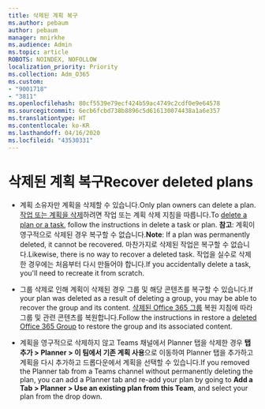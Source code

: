 ```yaml
---
title: 삭제된 계획 복구
ms.author: pebaum
author: pebaum
manager: mnirkhe
ms.audience: Admin
ms.topic: article
ROBOTS: NOINDEX, NOFOLLOW
localization_priority: Priority
ms.collection: Adm_O365
ms.custom:
- "9001718"
- "3811"
ms.openlocfilehash: 80cf5539e79ecf424b59ac4749c2cdf0e9e64578
ms.sourcegitcommit: 6ecb6fcbd738b8896c5d616130074438a1a6e357
ms.translationtype: HT
ms.contentlocale: ko-KR
ms.lasthandoff: 04/16/2020
ms.locfileid: "43530331"
---
```

# <a name="recover-deleted-plans"></a><span data-ttu-id="12b66-102">삭제된 계획 복구</span><span class="sxs-lookup"><span data-stu-id="12b66-102">Recover deleted plans</span></span>

- <span data-ttu-id="12b66-103">계획 소유자만 계획을 삭제할 수 있습니다.</span><span class="sxs-lookup"><span data-stu-id="12b66-103">Only plan owners can delete a plan.</span></span> <span data-ttu-id="12b66-104">[작업 또는 계획을 삭제](https://support.microsoft.com/ko-KR/office/delete-a-task-or-plan-39e10e78-13f0-446d-94cd-9e562648497a.)하려면 작업 또는 계획 삭제 지침을 따릅니다.</span><span class="sxs-lookup"><span data-stu-id="12b66-104">To [delete a plan or a task](https://support.microsoft.com/ko-KR/office/delete-a-task-or-plan-39e10e78-13f0-446d-94cd-9e562648497a.), follow the instructions in delete a task or plan.</span></span>  <span data-ttu-id="12b66-105">**참고**: 계획이 영구적으로 삭제된 경우 복구할 수 없습니다.</span><span class="sxs-lookup"><span data-stu-id="12b66-105">**Note**: If a plan was permanently deleted, it cannot be recovered.</span></span> <span data-ttu-id="12b66-106">마찬가지로 삭제된 작업은 복구할 수 없습니다.</span><span class="sxs-lookup"><span data-stu-id="12b66-106">Likewise, there is no way to recover a deleted task.</span></span> <span data-ttu-id="12b66-107">작업을 실수로 삭제한 경우에는 처음부터 다시 만들어야 합니다.</span><span class="sxs-lookup"><span data-stu-id="12b66-107">If you accidentally delete a task, you'll need to recreate it from scratch.</span></span>

- <span data-ttu-id="12b66-108">그룹 삭제로 인해 계획이 삭제된 경우 그룹 및 해당 콘텐츠를 복구할 수 있습니다.</span><span class="sxs-lookup"><span data-stu-id="12b66-108">If your plan was deleted as a result of deleting a group, you may be able to recover the group and its content.</span></span> <span data-ttu-id="12b66-109">[삭제된 Office 365 그룹](https://docs.microsoft.com/microsoft-365/admin/create-groups/restore-deleted-group?view=o365-worldwide) 복원 지침에 따라 그룹 및 관련 콘텐츠를 복원합니다.</span><span class="sxs-lookup"><span data-stu-id="12b66-109">Follow the instructions in restore a [deleted Office 365 Group](https://docs.microsoft.com/microsoft-365/admin/create-groups/restore-deleted-group?view=o365-worldwide) to restore the group and its associated content.</span></span>

- <span data-ttu-id="12b66-110">계획을 영구적으로 삭제하지 않고 Teams 채널에서 Planner 탭을 삭제한 경우 **탭 추가 > Planner > 이 팀에서 기존 계획 사용**으로 이동하여 Planner 탭을 추가하고 계획을 다시 추가하고 드롭다운에서 계획을 선택할 수 있습니다.</span><span class="sxs-lookup"><span data-stu-id="12b66-110">If you removed the Planner tab from a Teams channel without permanently deleting the plan, you can add a Planner tab and re-add your plan by going to **Add a Tab > Planner > Use an existing plan from this Team**, and select your plan from the drop down.</span></span>
